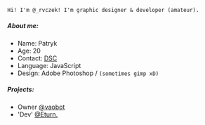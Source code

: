 ```
Hi! I'm @_rvczek! I'm graphic designer & developer (amateur).
```

##### About me:
- Name: Patryk
- Age: 20 
- Contact: [DSC](https://discord.com/users/533949911033708545)
- Language: JavaScript
- Design: Adobe Photoshop / `(sometimes gimp xD)`

##### Projects:
- Owner [@vaobot](https://discord.gg/Ev2uMq4TSG)
- 'Dev' [@Eturn.](https://discord.gg/DWxzvCUkyE)
